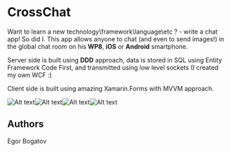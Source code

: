 CrossChat
============

Want to learn a new technology\framework\language\etc ? - write a chat app! So did I. This app allows anyone to chat (and even to send images!) in the global chat room on his **WP8**, **iOS** or **Android** smartphone.
  
Server side is built using **DDD** approach, data is stored in SQL using Entity Framework Code First, and transmitted using low level sockets (I created my own WCF :)

Client side is built using amazing Xamarin.Forms with MVVM approach.


![Alt text](http://habrastorage.org/files/2de/9cc/8c4/2de9cc8c42bf4cde97c3b7d38b35a814.png)![Alt text](http://habrastorage.org/files/e88/556/075/e8855607548b4a1e99b42e4fbae9fa68.png)![Alt text](http://habrastorage.org/files/f4f/e6e/a57/f4fe6ea57ea744c1961b0d972c938bf0.png)![Alt text](http://habrastorage.org/files/b38/878/84f/b3887884f7a74ac890e06b0bc94b86d9.png)


Authors
-------

Egor Bogatov
